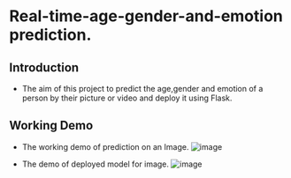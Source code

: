 # **Real-time-age-gender-and-emotion prediction.**

## **Introduction**
- The aim of this project to predict the age,gender and emotion of a person by their picture or video and deploy it using Flask.

## Working Demo
- The working demo of prediction on an Image.
![image](https://user-images.githubusercontent.com/54211313/125079482-4da73800-e0e1-11eb-867c-59e5a923fb5f.png)

- The demo of deployed model for image.
![image](https://user-images.githubusercontent.com/54211313/125079692-89da9880-e0e1-11eb-92a7-1a564710f435.png)

